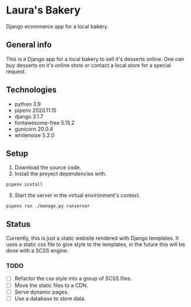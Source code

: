 # Laura's Bakery
Django ecommerce app for a local bakery.
## General info
This is a Django app for a local bakery to sell it's desserts online. One can buy desserts on it's online store or contact a local store for a special request.
## Technologies
- python 3.9
- pipenv 2020.11.15
- django 3.1.7
- fontawesome-free 5.15.2
- gunicorn 20.0.4
- whitenoise 5.2.0
## Setup
1. Download the source code.
2. Install the proyect dependencies with. 
```
pipenv install
```
3. Start the server in the virtual environment's context.
```
pipenv run ./manage.py runserver
```
## Status
Currently, this is just a static website rendered with Django templates. It uses a static css file to give style to the templates, in the future this will be done with a SCSS engine.
### TODO
- [ ] Refactor the css style into a group of SCSS files.
- [ ] Move the static files to a CDN.
- [ ] Serve dynamic pages.
- [ ] Use a database to store data.
